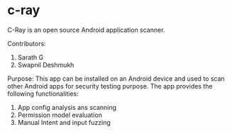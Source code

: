 # c-ray
C-Ray is an open source Android application scanner.

Contributors:
1) Sarath G
2) Swapnil Deshmukh

Purpose:
This app can be installed on an Android device and used to scan other Android apps for security testing purpose. The app provides the following functionalities:
1) App config analysis ans scanning
2) Permission model evaluation
3) Manual Intent and input fuzzing
